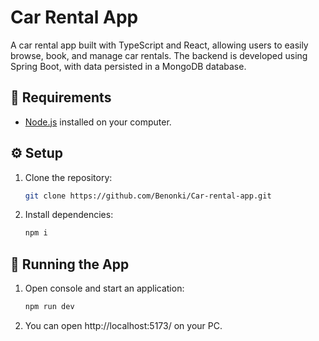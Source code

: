 # Car Rental App

A car rental app built with TypeScript and React, allowing users to easily browse, book, and manage car rentals.
The backend is developed using Spring Boot, with data persisted in a MongoDB database.

## 📝 Requirements

- <a href="https://nodejs.org/en" target="_blank">Node.js</a> installed on your computer.

## ⚙️ Setup
1. Clone the repository:
   ```bash
   git clone https://github.com/Benonki/Car-rental-app.git
   ```
2. Install dependencies:
   ```bash
   npm i
   ```
   
## 🚀 Running the App
1. Open console and start an application:
   ```bash
   npm run dev
   ```
2. You can open http://localhost:5173/ on your PC.
